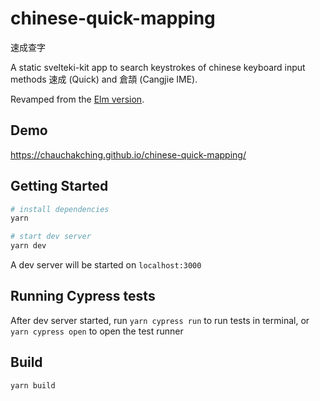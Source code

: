# chinese-quick-mapping

速成查字

A static svelteki-kit app to search keystrokes of chinese keyboard input methods 速成 (Quick) and 倉頡 (Cangjie IME).

Revamped from the [Elm version](https://github.com/chauchakching/chinese-quick-mapping).

## Demo

https://chauchakching.github.io/chinese-quick-mapping/

## Getting Started

```bash
# install dependencies
yarn

# start dev server
yarn dev
```

A dev server will be started on `localhost:3000`

## Running Cypress tests

After dev server started, run `yarn cypress run` to run tests in terminal, or `yarn cypress open` to open the test runner

## Build

```sh
yarn build
```
